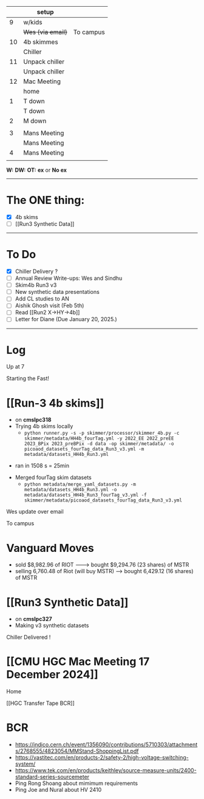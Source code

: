 

|     | setup               |           |
| --- | ------------------- | --------- |
| 9   | w/kids              |           |
|     | ~~Wes (via email)~~ | To campus |
| 10  | 4b skimmes          |           |
|     | Chiller             |           |
| 11  | Unpack chiller      |           |
|     | Unpack chiller      |           |
| 12  | Mac Meeting         |           |
|     | home                |           |
| 1   | T down              |           |
|     | T down              |           |
| 2   | M down              |           |
|     |                     |           |
| 3   | Mans Meeting        |           |
|     | Mans Meeting        |           |
| 4   | Mans Meeting        |           |
|     |                     |           |

**W:**
**DW:**
**OT:**
**ex** or **No ex**

---
# The ONE thing: 
- [x] 4b skims
- [ ] [[Run3 Synthetic Data]]

---
# To Do

- [x] Chiller Delivery ?
- [ ] Annual Review Write-ups: Wes and Sindhu
- [ ] Skim4b Run3 v3
- [ ] New  synthetic data presentations
- [ ] Add CL studies to AN
- [ ] Aishik Ghosh visit (Feb 5th)
- [ ]  Read [[Run2 X->HY->4b]]
- [ ] Letter for Diane (Due January 20, 2025.)

---

# Log

Up at 7

Starting the Fast!

# [[Run-3 4b skims]]
- on **cmslpc318**
- Trying 4b skims locally
	- `python runner.py -s -p skimmer/processor/skimmer_4b.py -c skimmer/metadata/HH4b_fourTag.yml -y 2022_EE 2022_preEE 2023_BPix 2023_preBPix -d data -op skimmer/metadata/ -o picoaod_datasets_fourTag_data_Run3_v3.yml -m metadata/datasets_HH4b_Run3.yml`
* ran in 1508 s = 25min
- Merged fourTag skim datasets 
	- `python metadata/merge_yaml_datasets.py -m metadata/datasets_HH4b_Run3.yml -o metadata/datasets_HH4b_Run3_fourTag_v3.yml -f skimmer/metadata/picoaod_datasets_fourTag_data_Run3_v3.yml `




Wes update over email

To campus

# Vanguard Moves
- sold $8,982.96 of RIOT ---> bought $9,294.76 (23 shares) of MSTR
- selling 6,760.48 of Riot (will buy MSTR) --> bought 6,429.12 (16 shares) of MSTR


# [[Run3 Synthetic Data]]
- on **cmslpc327**
- Making v3 synthetic datasets


Chiller Delivered ! 


# [[CMU HGC Mac Meeting 17 December 2024]]


Home

[[HGC Transfer Tape BCR]]


# BCR
- https://indico.cern.ch/event/1356090/contributions/5710303/attachments/2768555/4823054/MMStand-ShoppingList.pdf
- https://vastitec.com/en/products-2/safety-2/high-voltage-switching-system/
- https://www.tek.com/en/products/keithley/source-measure-units/2400-standard-series-sourcemeter
- Ping Rong Shoang about mimimum requirements
- Ping Joe and Nural about HV 2410

